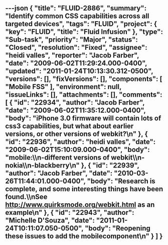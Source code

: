 ---json
{
  "title": "FLUID-2886",
  "summary": "Identify common CSS capabilities across all targeted devices",
  "tags": "FLUID",
  "project": {
    "key": "FLUID",
    "title": "Fluid Infusion"
  },
  "type": "Sub-task",
  "priority": "Major",
  "status": "Closed",
  "resolution": "Fixed",
  "assignee": "heidi valles",
  "reporter": "Jacob Farber",
  "date": "2009-06-02T11:29:24.000-0400",
  "updated": "2011-01-24T10:13:30.312-0500",
  "versions": [],
  "fixVersions": [],
  "components": [
    "Mobile FSS"
  ],
  "environment": null,
  "issueLinks": [],
  "attachments": [],
  "comments": [
    {
      "id": "22934",
      "author": "Jacob Farber",
      "date": "2009-06-02T11:35:12.000-0400",
      "body": "iPhone 3.0 firmware will contain lots of css3 capabilities, but what about earlier versions, or other versions of webkit?\n"
    },
    {
      "id": "22936",
      "author": "heidi valles",
      "date": "2009-06-02T15:10:09.000-0400",
      "body": "mobile:\\\n-different versions of webkit\\\n-nokia\\\n-blackberry\n"
    },
    {
      "id": "22939",
      "author": "Jacob Farber",
      "date": "2010-03-26T11:44:01.000-0400",
      "body": "Research is complete, and some interesting things have been found.\\\nSee <http://www.quirksmode.org/webkit.html> as an example\n"
    },
    {
      "id": "22943",
      "author": "Michelle D'Souza",
      "date": "2011-01-24T10:11:07.050-0500",
      "body": "Reopening these issues to add the mobilecomponent\n"
    }
  ]
}
---

        